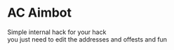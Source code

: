 # AC Aimbot
Simple internal hack for your hack \
you just need to edit the addresses and offests and fun